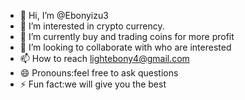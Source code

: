 - 👋 Hi, I’m @Ebonyizu3
- 👀 I’m interested in crypto currency.
- 🌱 I’m currently buy and trading coins for more profit
- 💞️ I’m looking to collaborate with who are interested
- 📫 How to reach lightebony4@gmail.com
- 😄 Pronouns:feel free to ask questions
- ⚡ Fun fact:we will give you the best

<!---
Ebonyizu3/Ebonyizu3 is a ✨ special ✨ repository because its `README.md` (this file) appears on your GitHub profile.
You can click the Preview link to take a look at your changes.
--->
